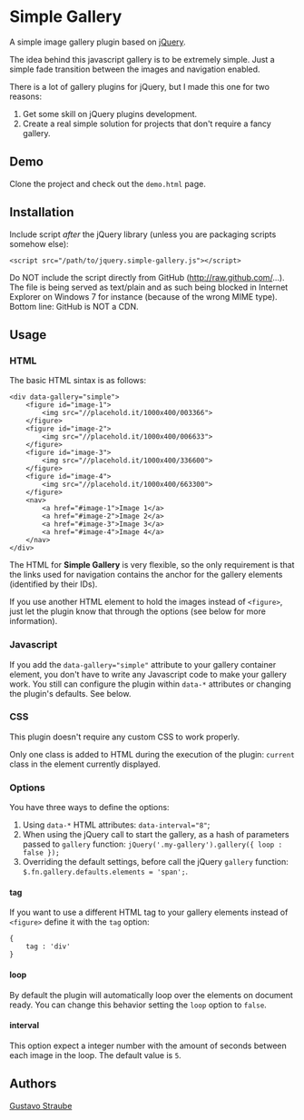 Simple Gallery
==============

A simple image gallery plugin based on [jQuery](http://jquery.com).

The idea behind this javascript gallery is to be extremely simple. Just a simple fade transition between the images and 
navigation enabled.

There is a lot of gallery plugins for jQuery, but I made this one for two reasons:

1. Get some skill on jQuery plugins development.
2. Create a real simple solution for projects that don't require a fancy gallery.


Demo
----

Clone the project and check out the `demo.html` page.


Installation
------------

Include script *after* the jQuery library (unless you are packaging scripts 
somehow else):

    <script src="/path/to/jquery.simple-gallery.js"></script>

Do NOT include the script directly from GitHub (http://raw.github.com/...). The file is being served as text/plain and 
as such being blocked in Internet Explorer on Windows 7 for instance (because of the wrong MIME type). Bottom line: 
GitHub is NOT a CDN.


Usage
-----


### HTML

The basic HTML sintax is as follows:

    <div data-gallery="simple">
        <figure id="image-1">
            <img src="//placehold.it/1000x400/003366">
        </figure>
        <figure id="image-2">
            <img src="//placehold.it/1000x400/006633">
        </figure>
        <figure id="image-3">
            <img src="//placehold.it/1000x400/336600">
        </figure>
        <figure id="image-4">
            <img src="//placehold.it/1000x400/663300">
        </figure>
        <nav>
            <a href="#image-1">Image 1</a>
            <a href="#image-2">Image 2</a>
            <a href="#image-3">Image 3</a>
            <a href="#image-4">Image 4</a>
        </nav>
    </div>

The HTML for **Simple Gallery** is very flexible, so the only requirement is that the links used for navigation contains 
the anchor for the gallery elements (identified by their IDs).

If you use another HTML element to hold the images instead of `<figure>`, just let the plugin know that through the 
options (see below for more information).


### Javascript

If you add the `data-gallery="simple"` attribute to your gallery container element, you don't have to write any 
Javascript code to make your gallery work. You still can configure the plugin within `data-*` attributes or changing the 
plugin's defaults. See below.


### CSS

This plugin doesn't require any custom CSS to work properly.

Only one class is added to HTML during the execution of the plugin: `current` class in the element currently displayed.


### Options

You have three ways to define the options:

1. Using `data-*` HTML attributes: `data-interval="8"`;
2. When using the jQuery call to start the gallery, as a hash of parameters passed to `gallery` function: 
  `jQuery('.my-gallery').gallery({ loop : false });`
3. Overriding the default settings, before call the jQuery `gallery` function: 
  `$.fn.gallery.defaults.elements = 'span';`.


#### tag

If you want to use a different HTML tag to your gallery elements instead of `<figure>` define it with the `tag` option:

    {
        tag : 'div'
    }

#### loop

By default the plugin will automatically loop over the elements on document ready. You can change this behavior setting 
the `loop` option to `false`.


#### interval

This option expect a integer number with the amount of seconds between each image in the loop. The default value is `5`.


Authors
-------

[Gustavo Straube](https://github.com/straube/)